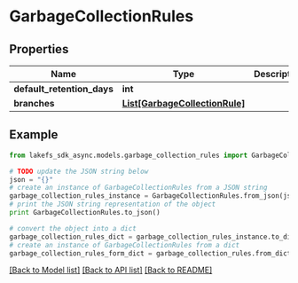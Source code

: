 # GarbageCollectionRules


## Properties

Name | Type | Description | Notes
------------ | ------------- | ------------- | -------------
**default_retention_days** | **int** |  | 
**branches** | [**List[GarbageCollectionRule]**](GarbageCollectionRule.md) |  | 

## Example

```python
from lakefs_sdk_async.models.garbage_collection_rules import GarbageCollectionRules

# TODO update the JSON string below
json = "{}"
# create an instance of GarbageCollectionRules from a JSON string
garbage_collection_rules_instance = GarbageCollectionRules.from_json(json)
# print the JSON string representation of the object
print GarbageCollectionRules.to_json()

# convert the object into a dict
garbage_collection_rules_dict = garbage_collection_rules_instance.to_dict()
# create an instance of GarbageCollectionRules from a dict
garbage_collection_rules_form_dict = garbage_collection_rules.from_dict(garbage_collection_rules_dict)
```
[[Back to Model list]](../README.md#documentation-for-models) [[Back to API list]](../README.md#documentation-for-api-endpoints) [[Back to README]](../README.md)


